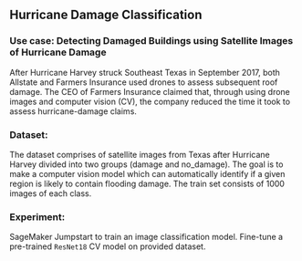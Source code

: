 ## Hurricane Damage Classification

### Use case: Detecting Damaged Buildings using Satellite Images of Hurricane Damage
After Hurricane Harvey struck Southeast Texas in September 2017, both Allstate and Farmers Insurance used drones to assess subsequent roof damage. The CEO of Farmers Insurance claimed that, through using drone images and computer vision (CV), the company reduced the time it took to assess hurricane-damage claims.

### Dataset:
The dataset comprises of satellite images from Texas after Hurricane Harvey divided into two groups (damage and no_damage). The goal is to make a computer vision model which can automatically identify if a given region is likely to contain flooding damage. The train set consists of 1000 images of each class.

### Experiment:
SageMaker Jumpstart to train an image classification model.
Fine-tune a pre-trained `ResNet18` CV model on provided dataset.